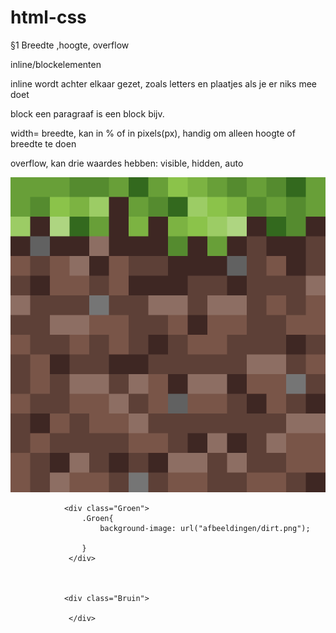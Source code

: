 # html-css
§1 Breedte ,hoogte, overflow

inline/blockelementen

inline wordt achter elkaar gezet, zoals letters en plaatjes als je er niks mee doet

block   een paragraaf is een block bijv.

width= breedte, kan in % of in pixels(px), handig om alleen hoogte of breedte te doen

overflow, kan drie waardes hebben: visible, hidden, auto




<div class="container"> 
                <img class="achtergrond" src="afbeeldingen/dirt.png" alt="aarde blok.">
                </div>




                <div class="Groen">
                    .Groen{
                        background-image: url("afbeeldingen/dirt.png");

                    }    
                 </div>



                <div class="Bruin">
                
                 </div>
